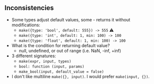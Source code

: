 ## Inconsistencies

- Some types adjust default values, some - returns it without modifications:
    - `make({type: 'bool', default: 555}) -> 555` ⚠️
    - `make({type: 'int', default: 1, min: 100) -> 100`
    - `make({type: 'float', default: 1, min: 100) -> 100`
- What is the condition for returning default value?
    - null, undefined, or out of range (i.e. NaN, -inf, +inf)
- 3 different signatures:
    - `make(expr, input, types)`
    - `bool: function (input, params)`
    - `make_bool(input, default_value = false)`
- I don't like multiline `make({}, input)`. I would prefer `make(input, {})`.
